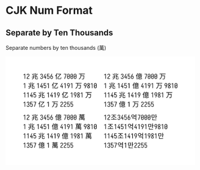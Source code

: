 # CJK Num Format

## Separate by Ten Thousands

Separate numbers by ten thousands (萬)

![example image](./example.png)
